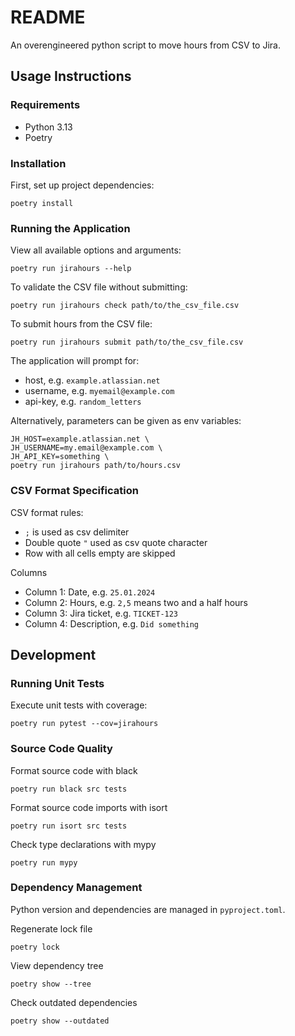 # README

An overengineered python script to move hours from CSV to Jira.

## Usage Instructions

### Requirements

* Python 3.13
* Poetry

### Installation

First, set up project dependencies:

    poetry install

### Running the Application

View all available options and arguments:

    poetry run jirahours --help

To validate the CSV file without submitting:

    poetry run jirahours check path/to/the_csv_file.csv

To submit hours from the CSV file:

    poetry run jirahours submit path/to/the_csv_file.csv

The application will prompt for:
* host, e.g. `example.atlassian.net`
* username, e.g. `myemail@example.com`
* api-key, e.g. `random_letters`

Alternatively, parameters can be given as env variables:

    JH_HOST=example.atlassian.net \
    JH_USERNAME=my.email@example.com \
    JH_API_KEY=something \
    poetry run jirahours path/to/hours.csv

### CSV Format Specification

CSV format rules:
* `;` is used as csv delimiter
* Double quote `"` used as csv quote character
* Row with all cells empty are skipped

Columns
* Column 1: Date, e.g. `25.01.2024`
* Column 2: Hours, e.g. `2,5` means two and a half hours
* Column 3: Jira ticket, e.g. `TICKET-123`
* Column 4: Description, e.g. `Did something`

## Development

### Running Unit Tests

Execute unit tests with coverage:

    poetry run pytest --cov=jirahours

### Source Code Quality

Format source code with black

    poetry run black src tests

Format source code imports with isort

    poetry run isort src tests

Check type declarations with mypy

    poetry run mypy

### Dependency Management

Python version and dependencies are managed in `pyproject.toml`.

Regenerate lock file

    poetry lock

View dependency tree

    poetry show --tree

Check outdated dependencies

    poetry show --outdated
